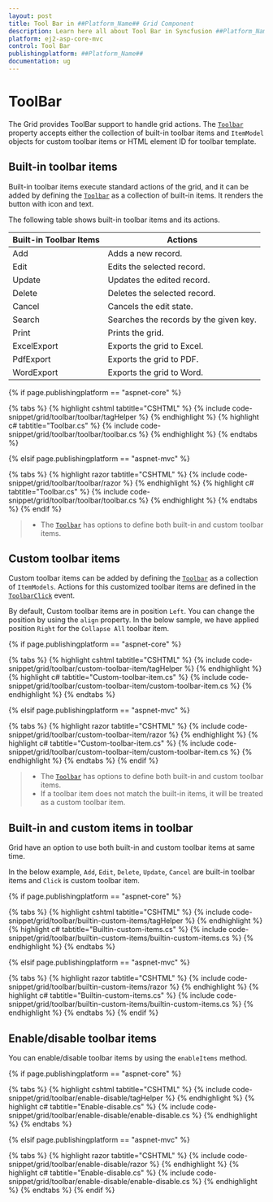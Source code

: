 ```yaml
---
layout: post
title: Tool Bar in ##Platform_Name## Grid Component
description: Learn here all about Tool Bar in Syncfusion ##Platform_Name## Grid component and more.
platform: ej2-asp-core-mvc
control: Tool Bar
publishingplatform: ##Platform_Name##
documentation: ug
---
```



# ToolBar

The Grid provides ToolBar support to handle grid actions. The [`Toolbar`](https://help.syncfusion.com/cr/aspnetcore-js2/Syncfusion.EJ2.Grids.Grid.html#Syncfusion_EJ2_Grids_Grid_Toolbar)
property accepts either the collection of built-in toolbar items and `ItemModel` objects for custom toolbar items or
HTML element ID for toolbar template.

## Built-in toolbar items

Built-in toolbar items execute standard actions of the grid, and it can be added by defining the [`Toolbar`](https://help.syncfusion.com/cr/aspnetcore-js2/Syncfusion.EJ2.Grids.Grid.html#Syncfusion_EJ2_Grids_Grid_Toolbar)
as a collection of built-in items. It renders the button with icon and text.

The following table shows built-in toolbar items and its actions.

| Built-in Toolbar Items | Actions |
|------------------------|---------|
| Add | Adds a new record.|
| Edit | Edits the selected record.|
| Update | Updates the edited record.|
| Delete | Deletes the selected record.|
| Cancel | Cancels the edit state.|
| Search | Searches the records by the given key.|
| Print | Prints the grid.|
| ExcelExport | Exports the grid to Excel.|
| PdfExport | Exports the grid to PDF.|
| WordExport | Exports the grid to Word.|

{% if page.publishingplatform == "aspnet-core" %}

{% tabs %}
{% highlight cshtml tabtitle="CSHTML" %}
{% include code-snippet/grid/toolbar/toolbar/tagHelper %}
{% endhighlight %}
{% highlight c# tabtitle="Toolbar.cs" %}
{% include code-snippet/grid/toolbar/toolbar/toolbar.cs %}
{% endhighlight %}
{% endtabs %}

{% elsif page.publishingplatform == "aspnet-mvc" %}

{% tabs %}
{% highlight razor tabtitle="CSHTML" %}
{% include code-snippet/grid/toolbar/toolbar/razor %}
{% endhighlight %}
{% highlight c# tabtitle="Toolbar.cs" %}
{% include code-snippet/grid/toolbar/toolbar/toolbar.cs %}
{% endhighlight %}
{% endtabs %}
{% endif %}



> * The [`Toolbar`](https://help.syncfusion.com/cr/aspnetcore-js2/Syncfusion.EJ2.Grids.Grid.html#Syncfusion_EJ2_Grids_Grid_Toolbar) has options to define both built-in and custom toolbar items.

## Custom toolbar items

Custom toolbar items can be added by defining the [`Toolbar`](https://help.syncfusion.com/cr/aspnetcore-js2/Syncfusion.EJ2.Grids.Grid.html#Syncfusion_EJ2_Grids_Grid_Toolbar) as a collection of
`ItemModels`.
Actions for this customized toolbar items are defined in the [`ToolbarClick`](https://help.syncfusion.com/cr/aspnetcore-js2/Syncfusion.EJ2.Grids.GridBuilder-1.html#Syncfusion_EJ2_Grids_GridBuilder_1_ToolbarClick_System_String_) event.

By default, Custom toolbar items are in position `Left`. You can change the position by using the `align` property. In the below sample, we have applied position `Right` for the `Collapse All` toolbar item.

{% if page.publishingplatform == "aspnet-core" %}

{% tabs %}
{% highlight cshtml tabtitle="CSHTML" %}
{% include code-snippet/grid/toolbar/custom-toolbar-item/tagHelper %}
{% endhighlight %}
{% highlight c# tabtitle="Custom-toolbar-item.cs" %}
{% include code-snippet/grid/toolbar/custom-toolbar-item/custom-toolbar-item.cs %}
{% endhighlight %}
{% endtabs %}

{% elsif page.publishingplatform == "aspnet-mvc" %}

{% tabs %}
{% highlight razor tabtitle="CSHTML" %}
{% include code-snippet/grid/toolbar/custom-toolbar-item/razor %}
{% endhighlight %}
{% highlight c# tabtitle="Custom-toolbar-item.cs" %}
{% include code-snippet/grid/toolbar/custom-toolbar-item/custom-toolbar-item.cs %}
{% endhighlight %}
{% endtabs %}
{% endif %}



> * The [`Toolbar`](https://help.syncfusion.com/cr/aspnetcore-js2/Syncfusion.EJ2.Grids.Grid.html#Syncfusion_EJ2_Grids_Grid_Toolbar) has options to define both built-in and custom toolbar items.
> * If a toolbar item does not match the built-in items, it will be treated as a custom toolbar item.

## Built-in and custom items in toolbar

Grid have an option to use both built-in and custom toolbar items at same time.

In the below example, `Add`, `Edit`, `Delete`, `Update`, `Cancel` are built-in toolbar items and `Click` is custom toolbar item.

{% if page.publishingplatform == "aspnet-core" %}

{% tabs %}
{% highlight cshtml tabtitle="CSHTML" %}
{% include code-snippet/grid/toolbar/builtin-custom-items/tagHelper %}
{% endhighlight %}
{% highlight c# tabtitle="Builtin-custom-items.cs" %}
{% include code-snippet/grid/toolbar/builtin-custom-items/builtin-custom-items.cs %}
{% endhighlight %}
{% endtabs %}

{% elsif page.publishingplatform == "aspnet-mvc" %}

{% tabs %}
{% highlight razor tabtitle="CSHTML" %}
{% include code-snippet/grid/toolbar/builtin-custom-items/razor %}
{% endhighlight %}
{% highlight c# tabtitle="Builtin-custom-items.cs" %}
{% include code-snippet/grid/toolbar/builtin-custom-items/builtin-custom-items.cs %}
{% endhighlight %}
{% endtabs %}
{% endif %}



## Enable/disable toolbar items

You can enable/disable toolbar items by using the `enableItems` method.

{% if page.publishingplatform == "aspnet-core" %}

{% tabs %}
{% highlight cshtml tabtitle="CSHTML" %}
{% include code-snippet/grid/toolbar/enable-disable/tagHelper %}
{% endhighlight %}
{% highlight c# tabtitle="Enable-disable.cs" %}
{% include code-snippet/grid/toolbar/enable-disable/enable-disable.cs %}
{% endhighlight %}
{% endtabs %}

{% elsif page.publishingplatform == "aspnet-mvc" %}

{% tabs %}
{% highlight razor tabtitle="CSHTML" %}
{% include code-snippet/grid/toolbar/enable-disable/razor %}
{% endhighlight %}
{% highlight c# tabtitle="Enable-disable.cs" %}
{% include code-snippet/grid/toolbar/enable-disable/enable-disable.cs %}
{% endhighlight %}
{% endtabs %}
{% endif %}

 
